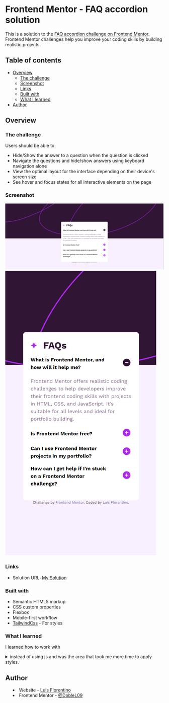 # Frontend Mentor - FAQ accordion solution

This is a solution to the [FAQ accordion challenge on Frontend Mentor](https://www.frontendmentor.io/challenges/faq-accordion-wyfFdeBwBz). Frontend Mentor challenges help you improve your coding skills by building realistic projects. 

## Table of contents

- [Overview](#overview)
  - [The challenge](#the-challenge)
  - [Screenshot](#screenshot)
  - [Links](#links)
  - [Built with](#built-with)
  - [What I learned](#what-i-learned)
- [Author](#author)

## Overview

### The challenge

Users should be able to:

- Hide/Show the answer to a question when the question is clicked
- Navigate the questions and hide/show answers using keyboard navigation alone
- View the optimal layout for the interface depending on their device's screen size
- See hover and focus states for all interactive elements on the page

### Screenshot

![](./Screenshot1.png)
![](./Screenshot2.png)

### Links

- Solution URL: [My Solution](https://euphonious-zabaione-f4b168.netlify.app)

### Built with

- Semantic HTML5 markup
- CSS custom properties
- Flexbox
- Mobile-first workflow
- [TailwindCss](https://tailwindcss.com/) - For styles

### What I learned

I learned how to work with <details> and <summary> instead of using js and was the area that took me more time to apply styles.


## Author

- Website - [Luis Florentino](https://www.linkedin.com/in/luis-florentino-99a548256/)
- Frontend Mentor - [@DobleL09](https://www.frontendmentor.io/profile/doblel09)
